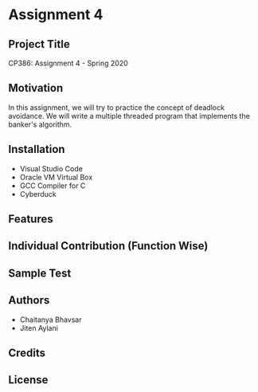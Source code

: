 # Assignment 4

## Project Title

CP386: Assignment 4 - Spring 2020

## Motivation

In this assignment, we will try to practice the concept of deadlock avoidance. We will write a multiple threaded program that implements the banker's algorithm. 

## Installation 

- Visual Studio Code
- Oracle VM Virtual Box
- GCC Compiler for C
- Cyberduck

## Features

## Individual Contribution (Function Wise)



## Sample Test


## Authors
- Chaitanya Bhavsar 
- Jiten Aylani

## Credits

## License 



